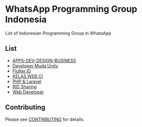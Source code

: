 # WhatsApp Programming Group Indonesia
List of Indonesian Programming Group in WhatsApp

## List

* [APPS-DEV-DESIGN-BUSINESS](https://chat.whatsapp.com/DP1nM91tv8zDyVuUr7gO3F)
* [Developer Muda Unity](https://chat.whatsapp.com/KyO7RioXkxx2O6p0f9yqMM)
* [Flutter.ID](https://chat.whatsapp.com/JbinaAQI96xG3MBLCipeeI)
* [KELAS WEB CI](https://chat.whatsapp.com/EsB44ah9Lyq5octx5rrVML)
* [PHP & Laravel](https://chat.whatsapp.com/L39lWKKjFwTAwQKAalsrQU)
* [RID Sharing](https://chat.whatsapp.com/GkWYBBLtdd13FfHMFHL6W9)
* [Web Developer](https://chat.whatsapp.com/IOcZd4h07OT6RqolELmmJB)

## Contributing  
Please see [CONTRIBUTING](CONTRIBUTING.md) for details.
